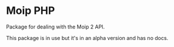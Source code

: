 # Moip PHP

Package for dealing with the Moip 2 API.

This package is in use but it's in an alpha version and has no docs.
